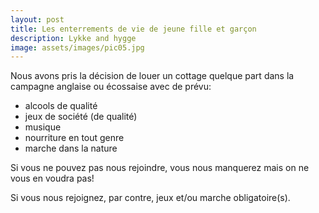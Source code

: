 ```yaml
---
layout: post
title: Les enterrements de vie de jeune fille et garçon
description: Lykke and hygge
image: assets/images/pic05.jpg
---
```


Nous avons pris la décision de louer un cottage quelque part dans la campagne anglaise ou écossaise avec de prévu:

- alcools de qualité
- jeux de société (de qualité)
- musique
- nourriture en tout genre
- marche dans la nature

Si vous ne pouvez pas nous rejoindre, vous nous manquerez mais on ne vous en voudra pas!

Si vous nous rejoignez, par contre, jeux et/ou marche obligatoire(s).

